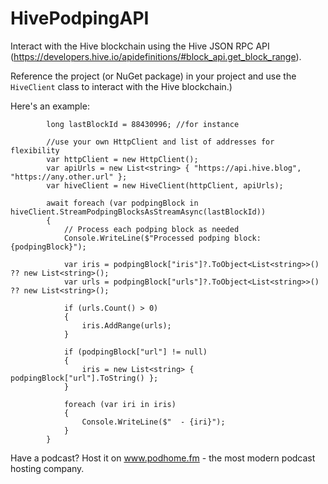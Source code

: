 # HivePodpingAPI

Interact with the Hive blockchain using the Hive JSON RPC API (https://developers.hive.io/apidefinitions/#block_api.get_block_range).

Reference the project (or NuGet package) in your project and use the `HiveClient` class to interact with the Hive blockchain.)

Here's an example:


            long lastBlockId = 88430996; //for instance

            //use your own HttpClient and list of addresses for flexibility
            var httpClient = new HttpClient();
            var apiUrls = new List<string> { "https://api.hive.blog", "https://any.other.url" };
            var hiveClient = new HiveClient(httpClient, apiUrls);

            await foreach (var podpingBlock in hiveClient.StreamPodpingBlocksAsStreamAsync(lastBlockId))
            {
                // Process each podping block as needed
                Console.WriteLine($"Processed podping block: {podpingBlock}");

                var iris = podpingBlock["iris"]?.ToObject<List<string>>() ?? new List<string>();
                var urls = podpingBlock["urls"]?.ToObject<List<string>>() ?? new List<string>();

                if (urls.Count() > 0)
                {
                    iris.AddRange(urls);
                }

                if (podpingBlock["url"] != null)
                {
                    iris = new List<string> { podpingBlock["url"].ToString() };
                }

                foreach (var iri in iris)
                {
                    Console.WriteLine($"  - {iri}");
                }
            }


Have a podcast? Host it on www.podhome.fm - the most modern podcast hosting company.
